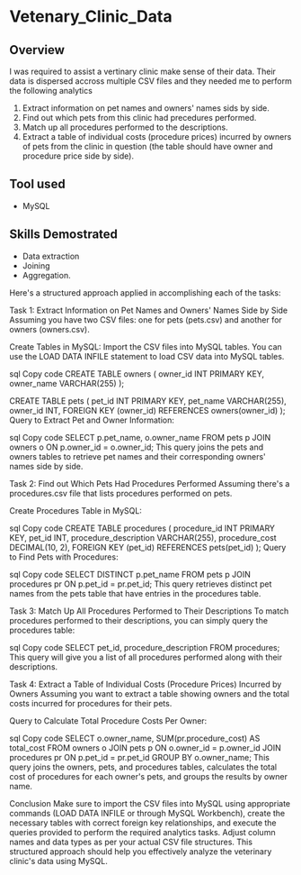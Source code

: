 # Vetenary_Clinic_Data

## Overview

I was required to assist a vertinary clinic make sense of their data. Their data is dispersed accross multiple CSV files and they needed me to perform the following analytics

1. Extract information on pet names and owners' names sids by side.
2. Find out which pets from this clinic had precedures performed.
3. Match up all procedures performed to the descriptions.
4. Extract a table of individual costs (procedure prices) incurred by owners of pets from the clinic in question (the table should have owner and procedure price side by side).

## Tool used
- MySQL

## Skills Demostrated
- Data extraction
- Joining
- Aggregation.

Here's a structured approach applied in accomplishing each of the tasks:

Task 1: Extract Information on Pet Names and Owners' Names Side by Side
Assuming you have two CSV files: one for pets (pets.csv) and another for owners (owners.csv).

Create Tables in MySQL: Import the CSV files into MySQL tables. You can use the LOAD DATA INFILE statement to load CSV data into MySQL tables.

sql
Copy code
CREATE TABLE owners (
    owner_id INT PRIMARY KEY,
    owner_name VARCHAR(255)
);

CREATE TABLE pets (
    pet_id INT PRIMARY KEY,
    pet_name VARCHAR(255),
    owner_id INT,
    FOREIGN KEY (owner_id) REFERENCES owners(owner_id)
);
Query to Extract Pet and Owner Information:

sql
Copy code
SELECT p.pet_name, o.owner_name
FROM pets p
JOIN owners o ON p.owner_id = o.owner_id;
This query joins the pets and owners tables to retrieve pet names and their corresponding owners' names side by side.

Task 2: Find out Which Pets Had Procedures Performed
Assuming there's a procedures.csv file that lists procedures performed on pets.

Create Procedures Table in MySQL:

sql
Copy code
CREATE TABLE procedures (
    procedure_id INT PRIMARY KEY,
    pet_id INT,
    procedure_description VARCHAR(255),
    procedure_cost DECIMAL(10, 2),
    FOREIGN KEY (pet_id) REFERENCES pets(pet_id)
);
Query to Find Pets with Procedures:

sql
Copy code
SELECT DISTINCT p.pet_name
FROM pets p
JOIN procedures pr ON p.pet_id = pr.pet_id;
This query retrieves distinct pet names from the pets table that have entries in the procedures table.

Task 3: Match Up All Procedures Performed to Their Descriptions
To match procedures performed to their descriptions, you can simply query the procedures table:

sql
Copy code
SELECT pet_id, procedure_description
FROM procedures;
This query will give you a list of all procedures performed along with their descriptions.

Task 4: Extract a Table of Individual Costs (Procedure Prices) Incurred by Owners
Assuming you want to extract a table showing owners and the total costs incurred for procedures for their pets.

Query to Calculate Total Procedure Costs Per Owner:

sql
Copy code
SELECT o.owner_name, SUM(pr.procedure_cost) AS total_cost
FROM owners o
JOIN pets p ON o.owner_id = p.owner_id
JOIN procedures pr ON p.pet_id = pr.pet_id
GROUP BY o.owner_name;
This query joins the owners, pets, and procedures tables, calculates the total cost of procedures for each owner's pets, and groups the results by owner name.

Conclusion
Make sure to import the CSV files into MySQL using appropriate commands (LOAD DATA INFILE or through MySQL Workbench), create the necessary tables with correct foreign key relationships, and execute the queries provided to perform the required analytics tasks. Adjust column names and data types as per your actual CSV file structures. This structured approach should help you effectively analyze the veterinary clinic's data using MySQL.






